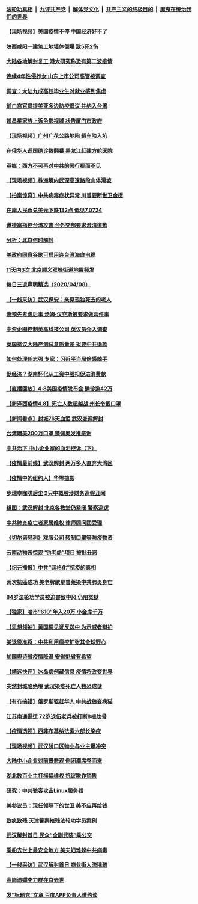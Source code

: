 ####  [法轮功真相](../../../../basic/blob/master/README.md?t=04092030) &nbsp;|&nbsp; [九评共产党](../../../../9ping.md/blob/master/README.md?t=04092030) &nbsp;|&nbsp; [解体党文化](../../../../jtdwh.md/blob/master/README.md?t=04092030)  &nbsp;|&nbsp; [共产主义的终极目的](../../../../gczydzjmd.md/blob/master/README.md?t=04092030) &nbsp;|&nbsp; [魔鬼在统治我们的世界](../../../../mgztzwmdsj.md/blob/master/README.md?t=04092030) 

#### [【现场视频】美国疫情不停 中国经济好不了](../pages/nsc413/n12016942.md?t=04092030) 

#### [陕西咸阳一建筑工地墙体倒塌 致5死2伤](../pages/nsc413/n12016882.md?t=04092030) 

#### [大陆各地解封复工 港大研究称恐有第二波疫情](../pages/nsc413/n12016895.md?t=04092030) 

#### [连续4年性侵养女 山东上市公司高管被调查](../pages/nsc413/n12016634.md?t=04092030) 

#### [调查：大陆九成高校毕业生对就业感到焦虑](../pages/nsc413/n12015946.md?t=04092030) 


#### [前白宫官员提美亚多边防疫倡议 并纳入台湾](../pages/nsc413/n12012832.md?t=04092030) 

#### [赖昌星家族上诉争影视城 状告厦门市政府](../pages/nsc413/n12016385.md?t=04092030) 

#### [【现场视频】广州广花公路地陷 轿车险入坑](../pages/nsc413/n12016328.md?t=04092030) 

#### [在俄华人返国确诊数翻番 黑龙江赶建方舱医院](../pages/nsc413/n12016042.md?t=04092030) 

#### [英媒：西方不可再对中共的恶行视而不见](../pages/nsc413/n12015945.md?t=04092030) 

#### [【现场视频】株洲境内武深高速路段山体滑坡](../pages/nsc413/n12016273.md?t=04092030) 

#### [【拍案惊奇】中共病毒症状异常 川普要断世卫金援](../pages/nsc413/n12015651.md?t=04092030) 

#### [在岸人民币兑美元下跌132点 低见7.0724](../pages/nsc413/n12015538.md?t=04092030) 

#### [谭德塞指控台湾攻击 台外交部要求澄清道歉](../pages/nsc413/n12015779.md?t=04092030) 

#### [分析：北京何时解封](../pages/nsc413/n12015761.md?t=04092030) 

#### [美政府同意谷歌可启用连台湾海底电缆](../pages/nsc413/n12015737.md?t=04092030) 

#### [11天内3次 北京顺义双峰街道地震频发](../pages/nsc413/n12015801.md?t=04092030) 

#### [每日三退声明精选（2020/04/08）](../pages/nsc413/n12015744.md?t=04092030) 

#### [【一线采访】武汉保安：亲见孤独死去的老人](../pages/nsc413/n12015233.md?t=04092030) 

#### [妻预先考虑后事 汤姆·汉克斯被要求做两件事](../pages/nsc413/n12015123.md?t=04092030) 

#### [中资企图控制英高科技公司 英议员介入调查](../pages/nsc413/n12015284.md?t=04092030) 

#### [英国抗议大陆产测试盒质量差 拟要中共退款](../pages/nsc413/n12015200.md?t=04092030) 

#### [如何处理任志强 专家：习近平当局倍感棘手](../pages/nsc413/n12014860.md?t=04092030) 

#### [促经济？湖南怀化从工资中强扣促进消费款](../pages/nsc413/n12015257.md?t=04092030) 

#### [【直播回放】4·8美国疫情发布会 确诊逾42万](../pages/nsc413/n12015065.md?t=04092030) 

#### [【新泽西疫情4.8】死亡人数超越战 州长令戴口罩](../pages/nsc413/n12015128.md?t=04092030) 

#### [【新闻看点】封城76天血泪 武汉变调解封](../pages/nsc413/n12014775.md?t=04092030) 

#### [台湾赠美200万口罩 蓬佩奥发推感谢](../pages/nsc413/n12015356.md?t=04092030) 

#### [中共治下 中小企业家的血泪控诉（下）](../pages/nsc413/n12008579.md?t=04092030) 

#### [【疫情最前线】武汉解封 两万多人直奔大湾区](../pages/nsc413/n12015014.md?t=04092030) 

#### [【疫情中的纽约人】华埠掠影](../pages/nsc413/n12015235.md?t=04092030) 

#### [步瑞幸咖啡后尘 2只中概股涉财务造假丑闻](../pages/nsc413/n12015099.md?t=04092030) 

#### [组图：武汉解封 北京各教堂仍紧闭 警察巡逻](../pages/nsc413/n12015119.md?t=04092030) 

#### [中共肺炎疫亡者家属维权 律师顾问团受理](../pages/nsc413/n12014924.md?t=04092030) 

#### [《切尔诺贝利》戏服公司 转制口罩等防疫物资](../pages/nsc413/n12014909.md?t=04092030) 

#### [云南动物园惊现“钓老虎”项目 被批丑恶](../pages/nsc413/n12014975.md?t=04092030) 

#### [【纪元播报】中共“网格化”抗疫的真相](../pages/nsc413/n12014920.md?t=04092030) 

#### [两次抗癌成功 美老牌歌星普莱染中共肺炎身亡](../pages/nsc413/n12014647.md?t=04092030) 

#### [84岁法轮功学员被迫害致中风 仍陷冤狱](../pages/nsc413/n12011270.md?t=04092030) 

#### [【独家】哈市“610”年入20万 小金库千万](../pages/nsc413/n12011886.md?t=04092030) 

#### [【思想领袖】黄国桐见证反送中 为示威者辩护](../pages/nsc413/n11802928.md?t=04092030) 

#### [美退役准将：中共利用瘟疫扩张其全球野心](../pages/nsc413/n12014854.md?t=04092030) 

#### [加国卑诗省疫情降温 安省魁省有希望](../pages/nsc413/n12012296.md?t=04092030) 

#### [【靖远快评】冰岛病例藏信息 疫情将改变世界](../pages/nsc413/n12014864.md?t=04092030) 

#### [突然封城陷绝境 武汉染疫死亡人数恐成谜](../pages/nsc413/n12014831.md?t=04092030) 

#### [【有冇搞错】俄罗斯驱赶华人 中共战狼变病猫](../pages/nsc413/n12014809.md?t=04092030) 

#### [江苏南通逼迁 72岁退伍老兵被打断8根肋骨](../pages/nsc413/n12014641.md?t=04092030) 

#### [【疫情透视】西非布基纳法索六部长染疫](../pages/nsc413/n12013574.md?t=04092030) 

#### [【现场视频】武汉硚口区物业与业主爆冲突](../pages/nsc413/n12014703.md?t=04092030) 

#### [大陆中小企业对前景悲观 倒闭潮席卷而来](../pages/nsc413/n12014612.md?t=04092030) 

#### [湖北数百业主打横幅维权 抗议欺诈销售](../pages/nsc413/n12014719.md?t=04092030) 

#### [研究：中共骇客攻击Linux服务器](../pages/nsc413/n12014185.md?t=04092030) 

#### [美参议员：现任领导下的世卫 美不应再给钱](../pages/nsc413/n12014614.md?t=04092030) 

#### [致疯致残 天津警察摧残法轮功学员案例](../pages/nsc413/n11998537.md?t=04092030) 

#### [武汉解封首日 民众“全副武装”乘公交](../pages/nsc413/n12014425.md?t=04092030) 

#### [乘船去世上最安全地方 美夫妇难躲中共病毒](../pages/nsc413/n12014369.md?t=04092030) 

#### [【一线采访】武汉解封首日 商业街人流稀疏](../pages/nsc413/n12013770.md?t=04092030) 

#### [高岗遗孀李力群在京去世](../pages/nsc413/n12014210.md?t=04092030) 

#### [发“标题党”文章 百度APP负责人遭约谈](../pages/nsc413/n12013448.md?t=04092030) 

